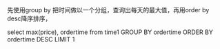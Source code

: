 先使用group by 把时间做以一个分组，查询出每天的最大值，再用order by desc降序排序，

select max(price), ordertime from time1 GROUP BY ordertime ORDER BY ordertime DESC LIMIT 1
